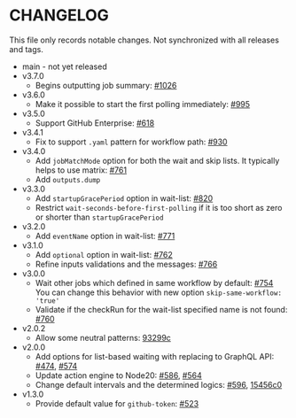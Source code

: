 # CHANGELOG

This file only records notable changes. Not synchronized with all releases and tags.

- main - not yet released
- v3.7.0
  - Begins outputting job summary: [#1026](https://github.com/kachick/wait-other-jobs/pull/1026)
- v3.6.0
  - Make it possible to start the first polling immediately: [#995](https://github.com/kachick/wait-other-jobs/pull/995)
- v3.5.0
  - Support GitHub Enterprise: [#618](https://github.com/kachick/wait-other-jobs/pull/618)
- v3.4.1
  - Fix to support `.yaml` pattern for workflow path: [#930](https://github.com/kachick/wait-other-jobs/pull/930)
- v3.4.0
  - Add `jobMatchMode` option for both the wait and skip lists. It typically helps to use matrix: [#761](https://github.com/kachick/wait-other-jobs/issues/761)
  - Add `outputs.dump`
- v3.3.0
  - Add `startupGracePeriod` option in wait-list: [#820](https://github.com/kachick/wait-other-jobs/issues/820)
  - Restrict `wait-seconds-before-first-polling` if it is too short as zero or shorter than `startupGracePeriod`
- v3.2.0
  - Add `eventName` option in wait-list: [#771](https://github.com/kachick/wait-other-jobs/issues/771)
- v3.1.0
  - Add `optional` option in wait-list: [#762](https://github.com/kachick/wait-other-jobs/pull/762)
  - Refine inputs validations and the messages: [#766](https://github.com/kachick/wait-other-jobs/pull/766)
- v3.0.0
  - Wait other jobs which defined in same workflow by default: [#754](https://github.com/kachick/wait-other-jobs/issues/754)\
    You can change this behavior with new option `skip-same-workflow: 'true'`
  - Validate if the checkRun for the wait-list specified name is not found: [#760](https://github.com/kachick/wait-other-jobs/issues/760)
- v2.0.2
  - Allow some neutral patterns: [93299c](https://github.com/kachick/wait-other-jobs/commit/93299c2fa22fd463db31668eba54b34b58270696)
- v2.0.0
  - Add options for list-based waiting with replacing to GraphQL API: [#474](https://github.com/kachick/wait-other-jobs/issues/474), [#574](https://github.com/kachick/wait-other-jobs/pull/574)
  - Update action engine to Node20: [#586](https://github.com/kachick/wait-other-jobs/issues/586), [#564](https://github.com/kachick/wait-other-jobs/pull/564)
  - Change default intervals and the determined logics: [#596](https://github.com/kachick/wait-other-jobs/pull/596), [15456c0](https://github.com/kachick/wait-other-jobs/commit/15456c0)
- v1.3.0
  - Provide default value for `github-token`: [#523](https://github.com/kachick/wait-other-jobs/pull/523)
